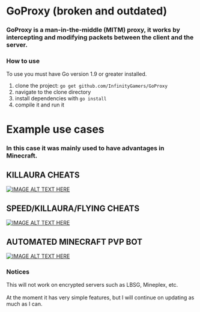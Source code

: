 # GoProxy (broken and outdated)

### GoProxy is a man-in-the-middle (MITM) proxy, it works by intercepting and modifying packets between the client and the server.

### How to use

To use you must have Go version 1.9 or greater installed.

1. clone the project: `go get github.com/InfinityGamers/GoProxy`
2. navigate to the clone directory
3. install dependencies with `go install`
4. compile it and run it
# Example use cases
### In this case it was mainly used to have advantages in Minecraft.

## KILLAURA CHEATS
[![IMAGE ALT TEXT HERE](https://img.youtube.com/vi/w4J-HzICmWc/0.jpg)](https://www.youtube.com/watch?v=w4J-HzICmWc)
## SPEED/KILLAURA/FLYING CHEATS
[![IMAGE ALT TEXT HERE](https://img.youtube.com/vi/h43zbAWX7zQ/0.jpg)](https://www.youtube.com/watch?v=h43zbAWX7zQ)
## AUTOMATED MINECRAFT PVP BOT
[![IMAGE ALT TEXT HERE](https://img.youtube.com/vi/2NqTOBOu0-Y/0.jpg)](https://www.youtube.com/watch?v=2NqTOBOu0-Y)

### Notices

This will not work on encrypted servers such as LBSG, Mineplex, etc. <br><br>
At the moment it has very simple features, but I will continue on updating as much as I can. <br>